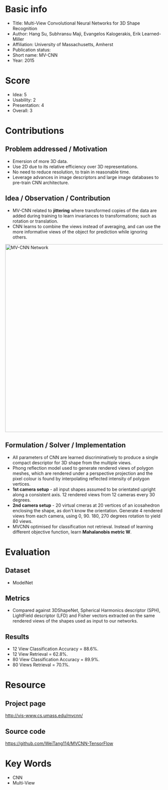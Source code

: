 # Basic info
- Title: Multi-View Convolutional Neural Networks for 3D Shape Recognition
- Author: Hang Su, Subhransu Maji, Evangelos Kalogerakis, Erik Learned-Miller
- Affiliation: University of Massachusetts, Amherst
- Publication status: 
- Short name: MV-CNN
- Year: 2015

# Score
- Idea: 5
- Usability: 2 
- Presentation: 4
- Overall: 3

# Contributions
## Problem addressed / Motivation
- Emersion of more 3D data.
- Use 2D due to its relative efficiency over 3D representations.
- No need to reduce resolution, to train in reasonable time.
- Leverage advances in image descriptors and large image databases to pre-train CNN architecture.

## Idea / Observation / Contribution
- MV-CNN related to **jittering** where transformed copies of the data are added during training to learn invariances to transformations; such as rotation or translation.
- CNN learns to combine the views instead of averaging, and can use the more informative views of the object for prediction while ignoring others.

<img src='http://vis-www.cs.umass.edu/mvcnn/images/mvcnn.png' alt="MV-CNN Network" width=600 align="middle">

## Formulation / Solver / Implementation
- All parameters of CNN are learned discriminatively to produce a single compact descriptor for 3D shape from the multiple views.
- Phong reflection model used to generate rendered views of polygon meshes, which are rendered under a perspective projection and the pixel colour is found by interpolating reflected intensity of polygon vertices.
- **1st camera setup** - all input shapes assumed to be orientated upright along a consistent axis. 12 rendered views from 12 cameras every 30 degrees.
- **2nd camera setup** - 20 virtual cmeras at 20 vertices of an icosahedron enclosing the shape, as don't know the orientation. Generate 4 rendered views from each camera, using 0, 90. 180, 270 degrees rotation to yield 80 views.
- MVCNN optimised for classification not retrieval. Instead of learning different objective function, learn **Mahalanobis metric W**.

# Evaluation
## Dataset
- ModelNet

## Metrics
- Compared against 3DShapeNet, Spherical Harmonics descriptor (SPH), LightField descriptor (LFD) and Fisher vectors extracted on the same rendered views of the shapes used as input to our networks. 

## Results
- 12 View Classification Accuracy = 88.6%.
- 12 View Retrieval = 62.8%.
- 80 View Classification Accuracy = 89.9%.
- 80 Views Retrieval = 70.1%.

# Resource
## Project page
http://vis-www.cs.umass.edu/mvcnn/

## Source code
https://github.com/WeiTang114/MVCNN-TensorFlow

# Key Words
- CNN
- Multi-View
